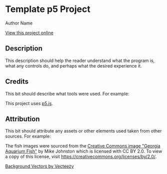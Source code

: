 # Template p5 Project

Author Name

[View this project online](URL_FOR_THE_RUNNING_PROJECT)

## Description

This description should help the reader understand what the program is, what any controls do, and perhaps what the
desired experience it.

## Credits

This bit should describe what tools were used. For example:

This project uses [p5.js](https://p5js.org).

## Attribution

This bit should attribute any assets or other elements used taken from other sources. For example:

The fish images were sourced from
the [Creative Commons image "Georgia Aquarium Fish"](https://search.creativecommons.org/photos/96f6f770-eac1-488c-8abb-16bee7bcc874)
by Mike Johnston which is licensed with CC BY 2.0. To view a copy of this license,
visit https://creativecommons.org/licenses/by/2.0/.

<a href="https://www.vecteezy.com/free-vector/background">Background Vectors by Vecteezy</a>